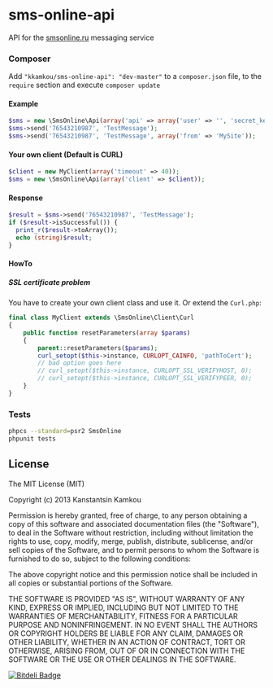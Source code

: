 sms-online-api
==============
API for the [smsonline.ru](http://smsonline.ru/) messaging service


### Composer
Add ```"kkamkou/sms-online-api": "dev-master"``` to a ```composer.json``` file, to the ```require``` section
and execute ```composer update```

#### Example
```php
$sms = new \SmsOnline\Api(array('api' => array('user' => '', 'secret_key' => '')));
$sms->send('76543210987', 'TestMessage');
$sms->send('76543210987', 'TestMessage', array('from' => 'MySite'));
```

#### Your own client (Default is CURL)
```php
$client = new MyClient(array('timeout' => 40));
$sms = new \SmsOnline\Api(array('client' => $client));
```

#### Response
```php
$result = $sms->send('76543210987', 'TestMessage');
if ($result->isSuccessful()) {
  print_r($result->toArray());
  echo (string)$result;
}
```

#### HowTo
##### SSL certificate problem
You have to create your own client class and use it. Or extend the ```Curl.php```:
```php
final class MyClient extends \SmsOnline\Client\Curl
{
    public function resetParameters(array $params)
    {
        parent::resetParameters($params);
        curl_setopt($this->instance, CURLOPT_CAINFO, 'pathToCert');
        // bad option goes here
        // curl_setopt($this->instance, CURLOPT_SSL_VERIFYHOST, 0);
        // curl_setopt($this->instance, CURLOPT_SSL_VERIFYPEER, 0);
    }
}
```

### Tests
```sh
phpcs --standard=psr2 SmsOnline
phpunit tests
```

## License
The MIT License (MIT)

Copyright (c) 2013 Kanstantsin Kamkou

Permission is hereby granted, free of charge, to any person obtaining a copy of
this software and associated documentation files (the "Software"), to deal in
the Software without restriction, including without limitation the rights to
use, copy, modify, merge, publish, distribute, sublicense, and/or sell copies of
the Software, and to permit persons to whom the Software is furnished to do so,
subject to the following conditions:

The above copyright notice and this permission notice shall be included in all
copies or substantial portions of the Software.

THE SOFTWARE IS PROVIDED "AS IS", WITHOUT WARRANTY OF ANY KIND, EXPRESS OR
IMPLIED, INCLUDING BUT NOT LIMITED TO THE WARRANTIES OF MERCHANTABILITY, FITNESS
FOR A PARTICULAR PURPOSE AND NONINFRINGEMENT. IN NO EVENT SHALL THE AUTHORS OR
COPYRIGHT HOLDERS BE LIABLE FOR ANY CLAIM, DAMAGES OR OTHER LIABILITY, WHETHER
IN AN ACTION OF CONTRACT, TORT OR OTHERWISE, ARISING FROM, OUT OF OR IN
CONNECTION WITH THE SOFTWARE OR THE USE OR OTHER DEALINGS IN THE SOFTWARE.

[![Bitdeli Badge](https://d2weczhvl823v0.cloudfront.net/kkamkou/node-akamai-http-api/trend.png)](https://bitdeli.com/free "Bitdeli Badge")
